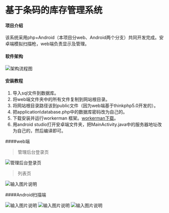 # 基于条码的库存管理系统

#### 项目介绍
该系统采用php+Android（本项目分web、Android两个分支）共同开发完成。安卓端模拟扫描枪，web端负责显示及管理。

#### 软件架构
![架构流程图](https://gitee.com/uploads/images/2018/0702/124006_eb1e266d_1003712.png "屏幕截图.png")


#### 安装教程

1. 导入sql文件到数据库。
2. 将web端文件夹中的所有文件复制到网站根目录。
3. 将网站根目录路径该到public文件（因为web端基于thinkphp5.0开发的）。
4. 把application\database.php中的数据库密码改为自己的。
5. 下载安装并运行workerman 框架。[workerman下载](https://www.workerman.net/web-sender)。
6. 用android studio打开安卓端文件夹，把MainActivity.java中的服务器地址改为自己的，然后编译即可。

####web端
>管理后台登录页

![管理后台登录页](https://images.gitee.com/uploads/images/2018/0910/115446_8dc72cd1_1003712.png "屏幕截图.png")

>列表页

![输入图片说明](https://images.gitee.com/uploads/images/2018/0910/115816_c16f265b_1003712.png "屏幕截图.png")

####Android扫描端

![输入图片说明](https://images.gitee.com/uploads/images/2018/0910/115932_cf3980f4_1003712.png "屏幕截图.png")
![输入图片说明](https://images.gitee.com/uploads/images/2018/0910/115943_941bc5a4_1003712.png "屏幕截图.png")
![输入图片说明](https://images.gitee.com/uploads/images/2018/0910/115952_88a77a4b_1003712.png "屏幕截图.png")